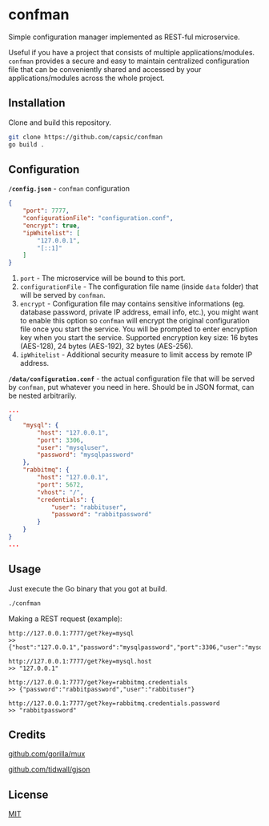 # confman

Simple configuration manager implemented as REST-ful microservice.

Useful if you have a project that consists of multiple applications/modules. `confman` provides a secure and easy to maintain centralized configuration file that can be conveniently shared and accessed by your applications/modules across the whole project.

## Installation

Clone and build this repository.

```bash
git clone https://github.com/capsic/confman
go build .
```

## Configuration
**`/config.json`** - `confman` configuration

```json
{
    "port": 7777,
    "configurationFile": "configuration.conf",
    "encrypt": true,
    "ipWhitelist": [
        "127.0.0.1",
        "[::1]"
    ]
}
```
1. `port` - The microservice will be bound to this port.
2. `configurationFile` - The configuration file name (inside `data` folder) that will be served by `confman`.
3. `encrypt` - Configuration file may contains sensitive informations (eg. database password, private IP address, email info, etc.), you might want to enable this option so `confman` will encrypt the original configuration file once you start the service. You will be prompted to enter encryption key when you start the service.
Supported encryption key size: 16 bytes (AES-128), 24 bytes (AES-192), 32 bytes (AES-256). 
4. `ipWhitelist` - Additional security measure to limit access by remote IP address.


**`/data/configuration.conf`** - the actual configuration file that will be served by `confman`, put whatever you need in here. Should be in JSON format, can be nested arbitrarily.
```json
...
{
    "mysql": {
        "host": "127.0.0.1",
        "port": 3306,
        "user": "mysqluser",
        "password": "mysqlpassword"
    },
    "rabbitmq": {
        "host": "127.0.0.1",
        "port": 5672,
        "vhost": "/",
        "credentials": {
            "user": "rabbituser",
            "password": "rabbitpassword"
        }
    }
}
...
```

## Usage

Just execute the Go binary that you got at build.

```bash
./confman
```

Making a REST request (example):
```
http://127.0.0.1:7777/get?key=mysql
>> {"host":"127.0.0.1","password":"mysqlpassword","port":3306,"user":"mysqluser"}

http://127.0.0.1:7777/get?key=mysql.host
>> "127.0.0.1"

http://127.0.0.1:7777/get?key=rabbitmq.credentials
>> {"password":"rabbitpassword","user":"rabbituser"}

http://127.0.0.1:7777/get?key=rabbitmq.credentials.password
>> "rabbitpassword"
```

## Credits
[github.com/gorilla/mux](https://github.com/gorilla/mux)

[github.com/tidwall/gjson](https://github.com/tidwall/gjson)


## License
[MIT](https://github.com/capsic/confman/blob/main/LICENSE)